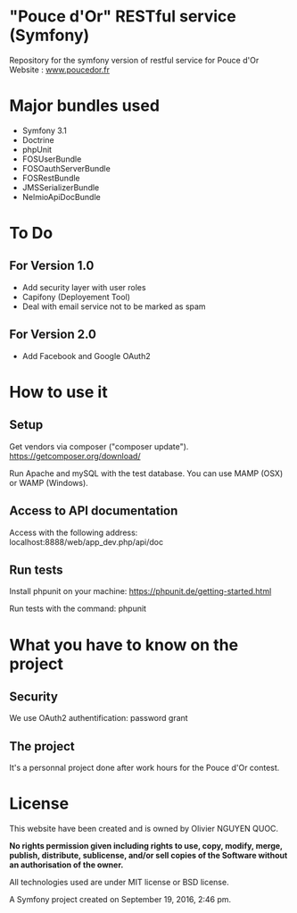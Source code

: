 "Pouce d'Or" RESTful service (Symfony)
======================================

Repository for the symfony version of restful service for Pouce d'Or Website : www.poucedor.fr

# Major bundles used

* Symfony 3.1
* Doctrine
* phpUnit
* FOSUserBundle
* FOSOauthServerBundle
* FOSRestBundle
* JMSSerializerBundle
* NelmioApiDocBundle

# To Do

## For Version 1.0

* Add security layer with user roles
* Capifony (Deployement Tool)
* Deal with email service not to be marked as spam

## For Version 2.0

* Add Facebook and Google OAuth2


# How to use it

## Setup

Get vendors via composer ("composer update"). https://getcomposer.org/download/

Run Apache and mySQL with the test database. You can use MAMP (OSX) or WAMP (Windows).

## Access to API documentation

Access with the following address: localhost:8888/web/app_dev.php/api/doc

## Run tests

Install phpunit on your machine: https://phpunit.de/getting-started.html  

Run tests with the command: phpunit

# What you have to know on the project

## Security

We use OAuth2 authentification: password grant

## The project

It's a personnal project done after work hours for the Pouce d'Or contest.


# License

This website have been created and is owned by Olivier NGUYEN QUOC.

**No rights permission given including rights to use, copy, modify, merge, publish, distribute, sublicense, and/or sell
copies of the Software without an authorisation of the owner.**

All technologies used are under MIT license or BSD license.

A Symfony project created on September 19, 2016, 2:46 pm.
